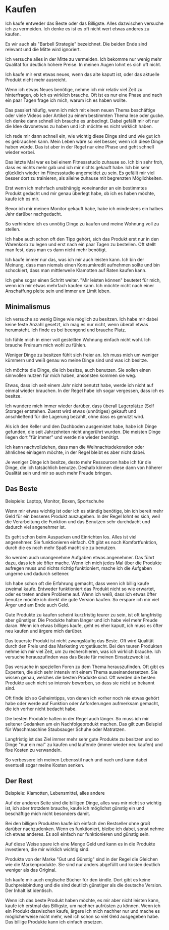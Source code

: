 # Kaufen

Ich kaufe entweder das Beste oder das Billigste. Alles dazwischen versuche ich zu vermeiden. Ich denke es ist es oft nicht wert etwas anderes zu kaufen.

Es wir auch als "Barbell Strategie" bezeichnet. Die beiden Ende sind relevant und die Mitte wird ignoriert.

Ich versuche alles in der Mitte zu vermeiden. Ich bekomme nur wenig mehr Qualität für deutlich höhere Preise. In meinen Augen lohnt es sich oft nicht.

Ich kaufe mir erst etwas neues, wenn das alte kaputt ist, oder das aktuelle Produkt nicht mehr ausreicht. 

Wenn ich etwas Neues benötige, nehme ich mir relativ viel Zeit zu hinterfragen, ob ich es wirklich brauche. Oft ist es nur eine Phase und nach ein paar Tagen frage ich mich, warum ich es haben wollte.

Das passiert häufig, wenn ich mich mit einem neuen Thema beschäftige oder viele Videos oder Artikel zu einem bestimmten Thema lese oder gucke. Ich denke dann schnell ich brauche es unbedingt. Dabei gefällt mir oft nur die Idee davonetwas zu haben und ich möchte es nicht wirklich haben.

Ich rede mir dann schnell ein, wie wichtig diese Dinge sind und wie gut ich es gebrauchen kann. Mein Leben wäre so viel besser, wenn ich diese Dinge haben würde. Das ist aber in der Regel nur eine Phase und geht schnell wieder vorbei.

Das letzte Mal war es bei einem Fitnessstudio zuhause so. Ich bin sehr froh, dass es nichts mehr gab und ich mir nichts gekauft habe. Ich bin sehr glücklich wieder im Fitnessstudio angemeldet zu sein. Es gefällt mir viel besser dort zu trainieren, als alleine zuhause mit begrenzten Möglichkeiten.

Erst wenn ich mehrfach unabhängig voneinander an ein bestimmtes Produkt gedacht und mir genau überlegt habe, ob ich es haben möchte, kaufe ich es mir.

Bevor ich mir meinen Monitor gekauft habe, habe ich mindestens ein halbes Jahr darüber nachgedacht.

So verhindere ich es unnötig Dinge zu kaufen und meine Wohnung voll zu stellen. 

Ich habe auch schon oft den Tipp gehört, sich das Produkt erst nur in den Warenkorb zu legen und erst nach ein paar Tagen zu bestellen. Oft stellt man fest, dass man es dann nicht mehr benötigt.

Ich kaufe immer nur das, was ich mir auch leisten kann. Ich bin der Meinung, dass man niemals einen Konsumkredit aufnehmen sollte und bin schockiert, dass man mittlerweile Klamotten auf Raten kaufen kann.

Ich gehe sogar einen Schritt weiter. "Mir leisten können" beutetet für mich, wenn ich mir etwas mehrfach kaufen kann. Ich möchte nicht nach einer Anschaffung pleite sein und immer am Limit leben.

## Minimalismus

Ich versuche so wenig Dinge wie möglich zu besitzen. Ich habe mir dabei keine feste Anzahl gesetzt, ich mag es nur nicht, wenn überall etwas herumsteht. Ich finde es bei beengend und brauche Platz.

Ich fühle mich in einer voll gestellten Wohnung einfach nicht wohl. Ich brauche Freiraum mich wohl zu fühlen.

Weniger Dinge zu besitzen fühlt sich freier an. Ich muss mich um weniger kümmern und weiß genau wo meine Dinge sind und was ich besitze.

Ich möchte die Dinge, die ich besitze, auch benutzen. Sie sollen einen sinnvollen nutzen für mich haben, ansonsten kommen sie weg.

Etwas, dass ich seit einem Jahr nicht benutzt habe, werde ich nicht auf einmal wieder brauchen. In der Regel habe ich sogar vergessen, dass ich es besitze.

Ich wundere mich immer wieder darüber, dass überall Lagerplätze (Self Storage) entstehen. Zuerst wird etwas (unnötiges) gekauft und anschließend für die Lagerung bezahlt, ohne dass es genutzt wird.

Als ich den Keller und den Dachboden ausgemistet habe, habe ich Dinge gefunden, die seit Jahrzehnten nicht angerührt wurden. Die meisten Dinge liegen dort "für immer" und werde nie wieder benötigt.

Ich kann nachvollziehen, dass man die Weihnachtsdekoration oder ähnliches einlagern möchte, in der Regel bleibt es aber nicht dabei.

Je weniger Dinge ich besitze, desto mehr Ressourcen habe ich für die Dinge, die ich tatsächlich benutze. Deshalb können diese dann von höherer Qualität sein und mir so auch mehr Freude bringen.

## Das Beste

Beispiele: Laptop, Monitor, Boxen, Sportschuhe

Wenn mir etwas wichtig ist oder ich es ständig benötige, bin ich bereit mehr Geld für ein besseres Produkt auszugeben. In der Regel lohnt es sich, weil die Verarbeitung die Funktion und das Benutzen sehr durchdacht und dadurch viel angenehmer ist.

Es geht schon beim Auspacken und Einrichten los. Alles ist viel angenehmer. Sie funktionieren einfach. Oft gibt es noch Komfortfunktion, durch die es noch mehr Spaß macht sie zu benutzen.

So werden auch unangenehme Aufgaben etwas angenehmer. Das führt dazu, dass ich sie öfter mache. Wenn ich mich jedes Mal über die Produkte aufregen muss und nichts richtig funktioniert, mache ich die Aufgaben ungerne und dadurch seltener.

Ich habe schon oft die Erfahrung gemacht, dass wenn ich billig kaufe zweimal kaufe. Entweder funktioniert das Produkt nicht so wie erwartet, oder es treten andere Probleme auf. Wenn ich weiß, dass ich etwas öfter benutze möchte ich direkt die gute Version kaufen. So erspare ich mir viel Ärger und am Ende auch Geld.

Gute Produkte zu kaufen scheint kurzfristig teurer zu sein, ist oft langfristig aber günstiger. Die Produkte halten länger und ich habe viel mehr Freude daran. Wenn ich etwas billiges kaufe, geht es eher kaputt, ich muss es öfter neu kaufen und ärgere mich darüber.

Das teuerste Produkt ist nicht zwangsläufig das Beste. Oft wird Qualität durch den Preis und das Marketing vorgetäuscht. Bei den teuren Produkten nehme ich mir viel Zeit, um zu recherchieren, was ich wirklich brauche. Ich versuche herauszufinden was das Beste für meinen Einsatzzweck ist.

Das versuche in speziellen Foren zu dem Thema herauszufinden. Oft gibt es Experten, die sich sehr intensiv mit einem Thema auseinandersetzen. Sie wissen genau, welches die besten Produkte sind. Oft werden die besten Produkte auch nicht so intensiv beworben, so dass sie nicht so bekannt sind. 

Oft finde ich so Geheimtipps, von denen ich vorher noch nie etwas gehört habe oder werde auf Funktion oder Anforderungen aufmerksam gemacht, die ich vorher nicht bedacht habe.

Die besten Produkte halten in der Regel auch länger. So muss ich mir seltener Gedanken um ein Nachfolgeprodukt machen. Das gilt zum Beispiel für Waschmaschine Staubsauger Schuhe oder Matratzen.

Langfristig ist das Ziel immer mehr sehr gute Produkte zu besitzen und so Dinge "nur ein mal" zu kaufen und laufende (immer wieder neu kaufen) und fixe Kosten zu verwandeln.

So verbessere ich meinen Lebensstil nach und nach und kann dabei eventuell sogar meine Kosten senken.

## Der Rest

Beispiele: Klamotten, Lebensmittel, alles andere

Auf der anderen Seite sind die billigen Dinge, alles was mir nicht so wichtig ist, ich aber trotzdem brauche, kaufe ich möglichst günstig ein und beschäftige mich nicht besonders damit.

Bei den billigen Produkten kaufe ich einfach den Bestseller ohne groß darüber nachzudenken. Wenn es funktioniert, bleibe ich dabei, sonst nehme ich etwas anderes. Es soll einfach nur funktionieren und günstig sein.

Auf diese Weise spare ich eine Menge Geld und kann es in die Produkte investieren, die mir wirklich wichtig sind.

Produkte von der Marke "Gut und Günstig" sind in der Regel die Gleichen wie die Markenprodukte. Sie sind nur anders abgefüllt und kosten deutlich weniger als das Original.

Ich kaufe mir auch englische Bücher für den kindle. Dort gibt es keine Buchpreisbindung und die sind deutlich günstiger als die deutsche Version. Der Inhalt ist identisch.

Wenn ich das beste Produkt haben möchte, es mir aber nicht leisten kann, kaufe ich erstmal das Billigste, um nachher aufrüsten zu können. Wenn ich ein Produkt dazwischen kaufe, ärgere ich mich nachher nur und mache es möglicherweise nicht mehr, weil ich schon so viel Geld ausgegeben habe. Das billige Produkte kann ich einfach ersetzen.









